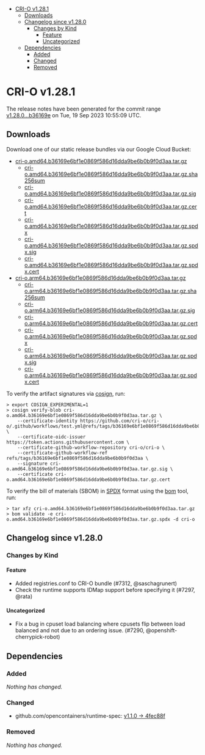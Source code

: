 - [CRI-O v1.28.1](#cri-o-v1281)
  - [Downloads](#downloads)
  - [Changelog since v1.28.0](#changelog-since-v1280)
    - [Changes by Kind](#changes-by-kind)
      - [Feature](#feature)
      - [Uncategorized](#uncategorized)
  - [Dependencies](#dependencies)
    - [Added](#added)
    - [Changed](#changed)
    - [Removed](#removed)

# CRI-O v1.28.1

The release notes have been generated for the commit range
[v1.28.0...b36169e](https://github.com/cri-o/cri-o/compare/v1.28.0...b36169e6bf1e0869f586d16dda9be6b0b9f0d3aa) on Tue, 19 Sep 2023 10:55:09 UTC.

## Downloads

Download one of our static release bundles via our Google Cloud Bucket:

- [cri-o.amd64.b36169e6bf1e0869f586d16dda9be6b0b9f0d3aa.tar.gz](https://storage.googleapis.com/cri-o/artifacts/cri-o.amd64.b36169e6bf1e0869f586d16dda9be6b0b9f0d3aa.tar.gz)
  - [cri-o.amd64.b36169e6bf1e0869f586d16dda9be6b0b9f0d3aa.tar.gz.sha256sum](https://storage.googleapis.com/cri-o/artifacts/cri-o.amd64.b36169e6bf1e0869f586d16dda9be6b0b9f0d3aa.tar.gz.sha256sum)
  - [cri-o.amd64.b36169e6bf1e0869f586d16dda9be6b0b9f0d3aa.tar.gz.sig](https://storage.googleapis.com/cri-o/artifacts/cri-o.amd64.b36169e6bf1e0869f586d16dda9be6b0b9f0d3aa.tar.gz.sig)
  - [cri-o.amd64.b36169e6bf1e0869f586d16dda9be6b0b9f0d3aa.tar.gz.cert](https://storage.googleapis.com/cri-o/artifacts/cri-o.amd64.b36169e6bf1e0869f586d16dda9be6b0b9f0d3aa.tar.gz.cert)
  - [cri-o.amd64.b36169e6bf1e0869f586d16dda9be6b0b9f0d3aa.tar.gz.spdx](https://storage.googleapis.com/cri-o/artifacts/cri-o.amd64.b36169e6bf1e0869f586d16dda9be6b0b9f0d3aa.tar.gz.spdx)
  - [cri-o.amd64.b36169e6bf1e0869f586d16dda9be6b0b9f0d3aa.tar.gz.spdx.sig](https://storage.googleapis.com/cri-o/artifacts/cri-o.amd64.b36169e6bf1e0869f586d16dda9be6b0b9f0d3aa.tar.gz.spdx.sig)
  - [cri-o.amd64.b36169e6bf1e0869f586d16dda9be6b0b9f0d3aa.tar.gz.spdx.cert](https://storage.googleapis.com/cri-o/artifacts/cri-o.amd64.b36169e6bf1e0869f586d16dda9be6b0b9f0d3aa.tar.gz.spdx.cert)
- [cri-o.arm64.b36169e6bf1e0869f586d16dda9be6b0b9f0d3aa.tar.gz](https://storage.googleapis.com/cri-o/artifacts/cri-o.arm64.b36169e6bf1e0869f586d16dda9be6b0b9f0d3aa.tar.gz)
  - [cri-o.arm64.b36169e6bf1e0869f586d16dda9be6b0b9f0d3aa.tar.gz.sha256sum](https://storage.googleapis.com/cri-o/artifacts/cri-o.arm64.b36169e6bf1e0869f586d16dda9be6b0b9f0d3aa.tar.gz.sha256sum)
  - [cri-o.arm64.b36169e6bf1e0869f586d16dda9be6b0b9f0d3aa.tar.gz.sig](https://storage.googleapis.com/cri-o/artifacts/cri-o.arm64.b36169e6bf1e0869f586d16dda9be6b0b9f0d3aa.tar.gz.sig)
  - [cri-o.arm64.b36169e6bf1e0869f586d16dda9be6b0b9f0d3aa.tar.gz.cert](https://storage.googleapis.com/cri-o/artifacts/cri-o.arm64.b36169e6bf1e0869f586d16dda9be6b0b9f0d3aa.tar.gz.cert)
  - [cri-o.arm64.b36169e6bf1e0869f586d16dda9be6b0b9f0d3aa.tar.gz.spdx](https://storage.googleapis.com/cri-o/artifacts/cri-o.arm64.b36169e6bf1e0869f586d16dda9be6b0b9f0d3aa.tar.gz.spdx)
  - [cri-o.arm64.b36169e6bf1e0869f586d16dda9be6b0b9f0d3aa.tar.gz.spdx.sig](https://storage.googleapis.com/cri-o/artifacts/cri-o.arm64.b36169e6bf1e0869f586d16dda9be6b0b9f0d3aa.tar.gz.spdx.sig)
  - [cri-o.arm64.b36169e6bf1e0869f586d16dda9be6b0b9f0d3aa.tar.gz.spdx.cert](https://storage.googleapis.com/cri-o/artifacts/cri-o.arm64.b36169e6bf1e0869f586d16dda9be6b0b9f0d3aa.tar.gz.spdx.cert)

To verify the artifact signatures via [cosign](https://github.com/sigstore/cosign), run:

```console
> export COSIGN_EXPERIMENTAL=1
> cosign verify-blob cri-o.amd64.b36169e6bf1e0869f586d16dda9be6b0b9f0d3aa.tar.gz \
    --certificate-identity https://github.com/cri-o/cri-o/.github/workflows/test.yml@refs/tags/b36169e6bf1e0869f586d16dda9be6b0b9f0d3aa \
    --certificate-oidc-issuer https://token.actions.githubusercontent.com \
    --certificate-github-workflow-repository cri-o/cri-o \
    --certificate-github-workflow-ref refs/tags/b36169e6bf1e0869f586d16dda9be6b0b9f0d3aa \
    --signature cri-o.amd64.b36169e6bf1e0869f586d16dda9be6b0b9f0d3aa.tar.gz.sig \
    --certificate cri-o.amd64.b36169e6bf1e0869f586d16dda9be6b0b9f0d3aa.tar.gz.cert
```

To verify the bill of materials (SBOM) in [SPDX](https://spdx.org) format using the [bom](https://sigs.k8s.io/bom) tool, run:

```console
> tar xfz cri-o.amd64.b36169e6bf1e0869f586d16dda9be6b0b9f0d3aa.tar.gz
> bom validate -e cri-o.amd64.b36169e6bf1e0869f586d16dda9be6b0b9f0d3aa.tar.gz.spdx -d cri-o
```

## Changelog since v1.28.0

### Changes by Kind

#### Feature
 - Added registries.conf to CRI-O bundle (#7312, @saschagrunert)
 - Check the runtime supports IDMap support before specifying it (#7297, @rata)

#### Uncategorized
 - Fix a bug in cpuset load balancing where cpusets flip between load balanced and not due to an ordering issue. (#7290, @openshift-cherrypick-robot)

## Dependencies

### Added
_Nothing has changed._

### Changed
- github.com/opencontainers/runtime-spec: [v1.1.0 → 4fec88f](https://github.com/opencontainers/runtime-spec/compare/v1.1.0...4fec88f)

### Removed
_Nothing has changed._
